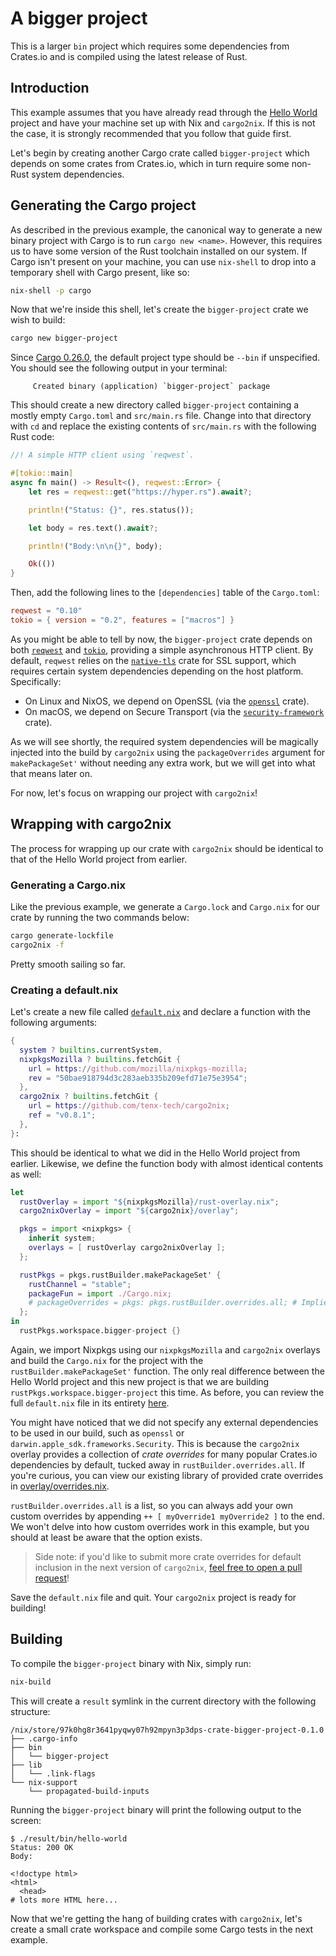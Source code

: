 # A bigger project

This is a larger `bin` project which requires some dependencies from Crates.io
and is compiled using the latest release of Rust.

## Introduction

This example assumes that you have already read through the [Hello World]
project and have your machine set up with Nix and `cargo2nix`. If this is not
the case, it is strongly recommended that you follow that guide first.

[Hello World]: ../1-hello-world/README.md

Let's begin by creating another Cargo crate called `bigger-project` which
depends on some crates from Crates.io, which in turn require some non-Rust
system dependencies.

## Generating the Cargo project

As described in the previous example, the canonical way to generate a new binary
project with Cargo is to run `cargo new <name>`. However, this requires us to
have some version of the Rust toolchain installed on our system. If Cargo isn't
present on your machine, you can use `nix-shell` to drop into a temporary shell
with Cargo present, like so:

```bash
nix-shell -p cargo
```

Now that we're inside this shell, let's create the `bigger-project` crate we
wish to build:

```bash
cargo new bigger-project
```

Since [Cargo 0.26.0](https://github.com/rust-lang/cargo/pull/5029), the default
project type should be `--bin` if unspecified. You should see the following
output in your terminal:

```text
     Created binary (application) `bigger-project` package
```

This should create a new directory called `bigger-project` containing a mostly
empty `Cargo.toml` and `src/main.rs` file. Change into that directory with `cd`
and replace the existing contents of `src/main.rs` with the following Rust code:

```rust
//! A simple HTTP client using `reqwest`.

#[tokio::main]
async fn main() -> Result<(), reqwest::Error> {
    let res = reqwest::get("https://hyper.rs").await?;

    println!("Status: {}", res.status());

    let body = res.text().await?;

    println!("Body:\n\n{}", body);

    Ok(())
}
```

Then, add the following lines to the `[dependencies]` table of the `Cargo.toml`:

```toml
reqwest = "0.10"
tokio = { version = "0.2", features = ["macros"] }
```

As you might be able to tell by now, the `bigger-project` crate depends on both
[`reqwest`] and [`tokio`], providing a simple asynchronous HTTP client. By
default, `reqwest` relies on the [`native-tls`] crate for SSL support, which
requires certain system dependencies depending on the host platform.
Specifically:

* On Linux and NixOS, we depend on OpenSSL (via the [`openssl`] crate).
* On macOS, we depend on Secure Transport (via the [`security-framework`]
  crate).

[`reqwest`]: https://github.com/seanmonstar/reqwest
[`tokio`]: https://github.com/tokio-rs/tokio
[`native-tls`]: https://github.com/sfackler/rust-native-tls
[`openssl`]: https://github.com/sfackler/rust-openssl
[`security-framework`]: https://github.com/kornelski/rust-security-framework

As we will see shortly, the required system dependencies will be magically
injected into the build by `cargo2nix` using the `packageOverrides` argument for
`makePackageSet'` without needing any extra work, but we will get into what that
means later on.

For now, let's focus on wrapping our project with `cargo2nix`!

## Wrapping with cargo2nix

The process for wrapping up our crate with `cargo2nix` should be identical to
that of the Hello World project from earlier.

### Generating a Cargo.nix

Like the previous example, we generate a `Cargo.lock` and `Cargo.nix` for our
crate by running the two commands below:

```bash
cargo generate-lockfile
cargo2nix -f
```

Pretty smooth sailing so far.

### Creating a default.nix

Let's create a new file called [`default.nix`] and declare a function with the
following arguments:

[`default.nix`]: ./default.nix

```nix
{
  system ? builtins.currentSystem,
  nixpkgsMozilla ? builtins.fetchGit {
    url = https://github.com/mozilla/nixpkgs-mozilla;
    rev = "50bae918794d3c283aeb335b209efd71e75e3954";
  },
  cargo2nix ? builtins.fetchGit {
    url = https://github.com/tenx-tech/cargo2nix;
    ref = "v0.8.1";
  },
}:
```

This should be identical to what we did in the Hello World project from earlier.
Likewise, we define the function body with almost identical contents as well:

```nix
let
  rustOverlay = import "${nixpkgsMozilla}/rust-overlay.nix";
  cargo2nixOverlay = import "${cargo2nix}/overlay";

  pkgs = import <nixpkgs> {
    inherit system;
    overlays = [ rustOverlay cargo2nixOverlay ];
  };

  rustPkgs = pkgs.rustBuilder.makePackageSet' {
    rustChannel = "stable";
    packageFun = import ./Cargo.nix;
    # packageOverrides = pkgs: pkgs.rustBuilder.overrides.all; # Implied, if unspecified
  };
in
  rustPkgs.workspace.bigger-project {}
```

Again, we import Nixpkgs using our `nixpkgsMozilla` and `cargo2nix` overlays
and build the `Cargo.nix` for the project with the `rustBuilder.makePackageSet'`
function. The only real difference between the Hello World project and
this new project is that we are building `rustPkgs.workspace.bigger-project`
this time. As before, you can review the full `default.nix` file in its entirety
[here](./default.nix).

You might have noticed that we did not specify any external dependencies to be
used in our build, such as `openssl` or `darwin.apple_sdk.frameworks.Security`.
This is because the `cargo2nix` overlay provides a collection of _crate
overrides_ for many popular Crates.io dependencies by default, tucked away in
`rustBuilder.overrides.all`. If you're curious, you can view our existing
library of provided crate overrides in [overlay/overrides.nix].

[overlay/overrides.nix]: ../../overlay/overrides.nix

`rustBuilder.overrides.all` is a list, so you can always add your own custom
overrides by appending `++ [ myOverride1 myOverride2 ]` to the end. We won't
delve into how custom overrides work in this example, but you should at least be
aware that the option exists.

> Side note: if you'd like to submit more crate overrides for default inclusion
> in the next version of `cargo2nix`, [feel free to open a pull request]!

[feel free to open a pull request]: ./../../CONTRIBUTING.md

Save the `default.nix` file and quit. Your `cargo2nix` project is ready for
building!

## Building

To compile the `bigger-project` binary with Nix, simply run:

```bash
nix-build
```

This will create a `result` symlink in the current directory with the following
structure:

```text
/nix/store/97k0hg8r3641pyqwy07h92mpyn3p3dps-crate-bigger-project-0.1.0
├── .cargo-info
├── bin
│   └── bigger-project
├── lib
│   └── .link-flags
└── nix-support
    └── propagated-build-inputs
```

Running the `bigger-project` binary will print the following output to the
screen:

```text
$ ./result/bin/hello-world
Status: 200 OK
Body:

<!doctype html>
<html>
  <head>
# lots more HTML here...
```

Now that we're getting the hang of building crates with `cargo2nix`, let's
create a small crate workspace and compile some Cargo tests in the next example.

